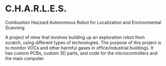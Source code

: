 # C.H.A.R.L.E.S.
Combustion Hazzard Autonomous Robot for Localization and Environmental Scanning

A project of mine that involves building up an exploration robot from scratch, using different types of technologies.
The purpose of this project is to monitor VOCs and other harmful gases in office/industrial buildings.
It has custom PCBs, custom 3D parts, and code for the microcontrollers and the main computer.
